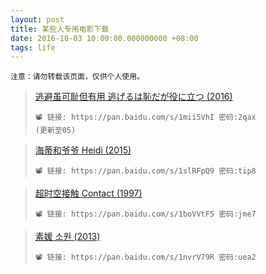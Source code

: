 ```yaml
---
layout: post
title: 某些人专用电影下载
date: 2016-10-03 10:00:00.000000000 +08:00
tags: life
---
```


`注意：请勿转载该页面，仅供个人使用。`

>[逃避虽可耻但有用 逃げるは恥だが役に立つ (2016)](https://movie.douban.com/subject/26816519/)
>
>```
>📽 链接: https://pan.baidu.com/s/1mii5VhI 密码:2qax
>(更新至05)
>```

>[海蒂和爷爷 Heidi (2015)](https://movie.douban.com/subject/25958717/)
>
>```
>📽 链接: https://pan.baidu.com/s/1slRFpQ9 密码:tip8
>```

>[超时空接触 Contact (1997)](https://movie.douban.com/subject/1295647/)
>
>```
>📽 链接: https://pan.baidu.com/s/1boVVtF5 密码:jme7
>```

>[素媛 소원 (2013)](https://movie.douban.com/subject/21937452/)
>
>```
>📽 链接: https://pan.baidu.com/s/1nvrV79R 密码:uea2
>```